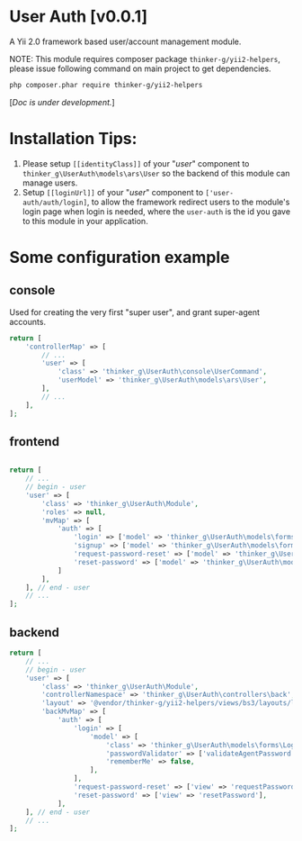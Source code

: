 # User Auth [v0.0.1]
A Yii 2.0 framework based user/account management module.

NOTE: This module requires composer package `thinker-g/yii2-helpers`, please issue following command on main project to get dependencies.
```bash
php composer.phar require thinker-g/yii2-helpers
```

[*Doc is under development.*]

# Installation Tips:
1. Please setup `[[identityClass]]` of your "*user*" component to `thinker_g\UserAuth\models\ars\User` so the backend of this module can manage users.
2. Setup `[[loginUrl]]` of your "*user*" component to `['user-auth/auth/login]`, to allow the framework redirect users to the module's login page when login is needed, where the `user-auth` is the id you gave to this module in your application.

# Some configuration example
## console
Used for creating the very first "super user", and grant super-agent accounts.

```php
return [
    'controllerMap' => [
        // ...
        'user' => [
            'class' => 'thinker_g\UserAuth\console\UserCommand',
            'userModel' => 'thinker_g\UserAuth\models\ars\User',
        ],
        // ...
    ],
];

```

## frontend

```php

return [
    // ...
    // begin - user
    'user' => [
        'class' => 'thinker_g\UserAuth\Module',
        'roles' => null,
        'mvMap' => [
            'auth' => [
                'login' => ['model' => 'thinker_g\UserAuth\models\forms\LoginForm'],
                'signup' => ['model' => 'thinker_g\UserAuth\models\forms\SignupForm'],
                'request-password-reset' => ['model' => 'thinker_g\UserAuth\models\forms\PasswordResetRequestForm'],
                'reset-password' => ['model' => 'thinker_g\UserAuth\models\forms\ResetPasswordForm'],
            ]
        ],
    ], // end - user
    // ...
];

```

## backend
```php
return [
    // ...
    // begin - user
    'user' => [
        'class' => 'thinker_g\UserAuth\Module',
        'controllerNamespace' => 'thinker_g\UserAuth\controllers\back',
        'layout' => '@vendor/thinker-g/yii2-helpers/views/bs3/layouts/lsidebarmenu',
        'backMvMap' => [
            'auth' => [
                'login' => [
                    'model' => [
                        'class' => 'thinker_g\UserAuth\models\forms\LoginForm',
                        'passwordValidator' => ['validateAgentPassword'],
                        'rememberMe' => false,
                    ],
                ],
                'request-password-reset' => ['view' => 'requestPasswordResetToken'],
                'reset-password' => ['view' => 'resetPassword'],
            ], 
    ], // end - user
    // ...
];

```